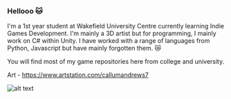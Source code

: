 ### Hellooo 🐱

I'm a 1st year student at Wakefield University Centre currently learning Indie Games Development. I'm mainly a 3D artist 
but for programming, I mainly work on C# within Unity. I have worked with a range of languages from Python, 
Javascript but have mainly forgotten them. 😿

You will find most of my game repositories here from college and university.

Art - https://www.artstation.com/callumandrews7

![alt text](https://ibb.co/pLw7wp4)

<!--
**Cizzy1/Cizzy1** is a ✨ _special_ ✨ repository because its `README.md` (this file) appears on your GitHub profile.

Here are some ideas to get you started:

- 🔭 I’m currently working on ...
- 🌱 I’m currently learning ...
- 👯 I’m looking to collaborate on ...
- 🤔 I’m looking for help with ...
- 💬 Ask me about ...
- 📫 How to reach me: ...
- 😄 Pronouns: ...
- ⚡ Fun fact: ...
-->
